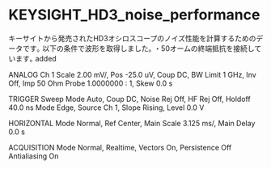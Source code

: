 # KEYSIGHT_HD3_noise_performance
キーサイトから発売されたHD3オシロスコープのノイズ性能を計算するためのデータです｡
以下の条件で波形を取得しました｡
・50オームの終端抵抗を接続しています｡ added

ANALOG
Ch 1 Scale 2.00 mV/, Pos -25.0 uV, Coup DC, BW Limit 1 GHz, Inv Off, Imp 50 Ohm
     Probe 1.0000000  : 1, Skew 0.0 s

TRIGGER
Sweep Mode Auto, Coup DC, Noise Rej Off, HF Rej Off, Holdoff 40.0 ns
Mode Edge, Source Ch 1, Slope Rising, Level 0.0 V

HORIZONTAL
Mode Normal, Ref Center, Main Scale 3.125 ms/, Main Delay 0.0 s

ACQUISITION
Mode Normal, Realtime, Vectors On, Persistence Off
Antialiasing On

